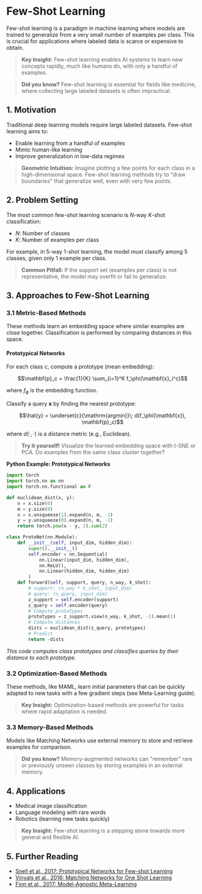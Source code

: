 # Few-Shot Learning

Few-shot learning is a paradigm in machine learning where models are trained to generalize from a very small number of examples per class. This is crucial for applications where labeled data is scarce or expensive to obtain.

> **Key Insight:** Few-shot learning enables AI systems to learn new concepts rapidly, much like humans do, with only a handful of examples.

> **Did you know?** Few-shot learning is essential for fields like medicine, where collecting large labeled datasets is often impractical.

## 1. Motivation

Traditional deep learning models require large labeled datasets. Few-shot learning aims to:
- Enable learning from a handful of examples
- Mimic human-like learning
- Improve generalization in low-data regimes

> **Geometric Intuition:** Imagine plotting a few points for each class in a high-dimensional space. Few-shot learning methods try to "draw boundaries" that generalize well, even with very few points.

## 2. Problem Setting

The most common few-shot learning scenario is $`N`$-way $`K`$-shot classification:
- $`N`$: Number of classes
- $`K`$: Number of examples per class

For example, in 5-way 1-shot learning, the model must classify among 5 classes, given only 1 example per class.

> **Common Pitfall:** If the support set (examples per class) is not representative, the model may overfit or fail to generalize.

## 3. Approaches to Few-Shot Learning

### 3.1 Metric-Based Methods
These methods learn an embedding space where similar examples are close together. Classification is performed by comparing distances in this space.

#### Prototypical Networks
For each class $`c`$, compute a prototype (mean embedding):
```math
\mathbf{p}_c = \frac{1}{K} \sum_{i=1}^K f_\phi(\mathbf{x}_i^c)
```
where $`f_\phi`$ is the embedding function.

Classify a query $`\mathbf{x}`$ by finding the nearest prototype:
```math
\hat{y} = \underset{c}{\mathrm{argmin}}\; d(f_\phi(\mathbf{x}), \mathbf{p}_c)
```
where $`d(\cdot, \cdot)`$ is a distance metric (e.g., Euclidean).

> **Try it yourself!** Visualize the learned embedding space with t-SNE or PCA. Do examples from the same class cluster together?

**Python Example: Prototypical Networks**
```python
import torch
import torch.nn as nn
import torch.nn.functional as F

def euclidean_dist(x, y):
    n = x.size(0)
    m = y.size(0)
    x = x.unsqueeze(1).expand(n, m, -1)
    y = y.unsqueeze(0).expand(n, m, -1)
    return torch.pow(x - y, 2).sum(2)

class ProtoNet(nn.Module):
    def __init__(self, input_dim, hidden_dim):
        super().__init__()
        self.encoder = nn.Sequential(
            nn.Linear(input_dim, hidden_dim),
            nn.ReLU(),
            nn.Linear(hidden_dim, hidden_dim)
        )
    def forward(self, support, query, n_way, k_shot):
        # support: (n_way * k_shot, input_dim)
        # query: (n_query, input_dim)
        z_support = self.encoder(support)
        z_query = self.encoder(query)
        # Compute prototypes
        prototypes = z_support.view(n_way, k_shot, -1).mean(1)
        # Compute distances
        dists = euclidean_dist(z_query, prototypes)
        # Predict
        return -dists
```
*This code computes class prototypes and classifies queries by their distance to each prototype.*

### 3.2 Optimization-Based Methods
These methods, like MAML, learn initial parameters that can be quickly adapted to new tasks with a few gradient steps (see Meta-Learning guide).

> **Key Insight:** Optimization-based methods are powerful for tasks where rapid adaptation is needed.

### 3.3 Memory-Based Methods
Models like Matching Networks use external memory to store and retrieve examples for comparison.

> **Did you know?** Memory-augmented networks can "remember" rare or previously unseen classes by storing examples in an external memory.

## 4. Applications
- Medical image classification
- Language modeling with rare words
- Robotics (learning new tasks quickly)

> **Key Insight:** Few-shot learning is a stepping stone towards more general and flexible AI.

## 5. Further Reading
- [Snell et al., 2017: Prototypical Networks for Few-shot Learning](https://arxiv.org/abs/1703.05175)
- [Vinyals et al., 2016: Matching Networks for One Shot Learning](https://arxiv.org/abs/1606.04080)
- [Finn et al., 2017: Model-Agnostic Meta-Learning](https://arxiv.org/abs/1703.03400) 